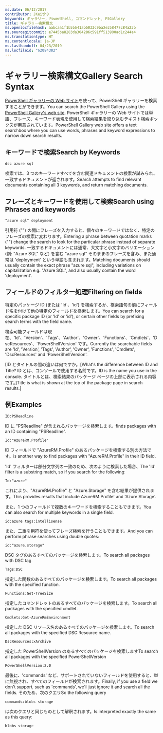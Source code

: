 ```yaml
---
ms.date: 06/12/2017
contributor: JKeithB
keywords: ギャラリー, PowerShell, コマンドレット, PSGallery
title: ギャラリー検索構文
ms.openlocfilehash: aabcaa1f1b5b641ab5033c9ba2e358477c84a23b
ms.sourcegitcommit: e7445ba8203da304286c591ff513900ad1c244a4
ms.translationtype: HT
ms.contentlocale: ja-JP
ms.lasthandoff: 04/23/2019
ms.locfileid: "62084302"
---
```

# <a name="gallery-search-syntax"></a><span data-ttu-id="cec6d-103">ギャラリー検索構文</span><span class="sxs-lookup"><span data-stu-id="cec6d-103">Gallery Search Syntax</span></span>

<span data-ttu-id="cec6d-104">[PowerShell ギャラリーの Web サイト](https://www.powershellgallery.com/)を使って、PowerShell ギャラリーを検索することができます。</span><span class="sxs-lookup"><span data-stu-id="cec6d-104">You can search the PowerShell Gallery using the [PowerShell Gallery's web site](https://www.powershellgallery.com/).</span></span>
<span data-ttu-id="cec6d-105">PowerShell ギャラリーの Web サイトでは単語、フレーズ、キーワード表現を使用して検索結果を絞り込むテキスト検索ボックスが用意されています。</span><span class="sxs-lookup"><span data-stu-id="cec6d-105">PowerShell Gallery web site offers a text searchbox where you can use words, phrases and keyword expressions to narrow down search results.</span></span>

## <a name="search-by-keywords"></a><span data-ttu-id="cec6d-106">キーワードで検索</span><span class="sxs-lookup"><span data-stu-id="cec6d-106">Search by Keywords</span></span>

    dsc azure sql

<span data-ttu-id="cec6d-107">検索では、3 つのキーワードすべてを含む関連ドキュメントの検索が試みられ、一致するドキュメントが返されます。</span><span class="sxs-lookup"><span data-stu-id="cec6d-107">Search attempts to find relevant documents containing all 3 keywords, and return matching documents.</span></span>

## <a name="search-using-phrases-and-keywords"></a><span data-ttu-id="cec6d-108">フレーズとキーワードを使用して検索</span><span class="sxs-lookup"><span data-stu-id="cec6d-108">Search using Phrases and keywords</span></span>

    "azure sql" deployment

<span data-ttu-id="cec6d-109">引用符 ("") の間にフレーズを入力すると、個々のキーワードではなく、特定のフレーズの検索に変わります。</span><span class="sxs-lookup"><span data-stu-id="cec6d-109">Entering a phrase between quotation marks ("") change the search to look for the particular phrase instead of separate keywords.</span></span>
<span data-ttu-id="cec6d-110">一致するドキュメントには通常、大文字と小文字のバリエーション (例: "Azure SQL" など) を含む "azure sql" そのままのフレーズを含み、また通常は 'deployment' という単語も含まれます。</span><span class="sxs-lookup"><span data-stu-id="cec6d-110">Matching documents should usually contain the exact phrase "azure sql", including variations on capitalization e.g. "Azure SQL", and also usually contain the word 'deployment'.</span></span>

## <a name="filtering-on-fields"></a><span data-ttu-id="cec6d-111">フィールドのフィルター処理</span><span class="sxs-lookup"><span data-stu-id="cec6d-111">Filtering on fields</span></span>

<span data-ttu-id="cec6d-112">特定のパッケージ ID (または 'Id'、'id') を検索するか、検索語句の前にフィールド名を付けて他の特定のフィールドを検索します。</span><span class="sxs-lookup"><span data-stu-id="cec6d-112">You can search for a specific package ID (or 'Id' or 'id'), or certain other fields by prefixing search terms with the field name.</span></span>

<span data-ttu-id="cec6d-113">検索可能フィールドは現在、'Id'、'Version'、'Tags'、'Author'、'Owner'、'Functions'、'Cmdlets'、'DscResources'、'PowerShellVersion' です。</span><span class="sxs-lookup"><span data-stu-id="cec6d-113">Currently the searchable fields are 'Id', 'Version', 'Tags', 'Author', 'Owner', 'Functions', 'Cmdlets', 'DscResources' and 'PowerShellVersion'.</span></span>

<span data-ttu-id="cec6d-114">[ID とタイトルの間の違いは何ですか。</span><span class="sxs-lookup"><span data-stu-id="cec6d-114">[What's the difference between ID and Title?</span></span> <span data-ttu-id="cec6d-115">ID とは、コンソールで使用する名前です。</span><span class="sxs-lookup"><span data-stu-id="cec6d-115">ID is the name you use in the console.</span></span> <span data-ttu-id="cec6d-116">タイトルとは、検索結果のパッケージ ページの上部に表示される内容です。]</span><span class="sxs-lookup"><span data-stu-id="cec6d-116">Title is what is shown at the top of the package page in search results.]</span></span>

## <a name="examples"></a><span data-ttu-id="cec6d-117">例</span><span class="sxs-lookup"><span data-stu-id="cec6d-117">Examples</span></span>

    ID:PSReadline
    
<span data-ttu-id="cec6d-118">ID に "PSReadline" が含まれるパッケージを検索します。</span><span class="sxs-lookup"><span data-stu-id="cec6d-118">finds packages with an ID containing "PSReadline".</span></span>

    Id:"AzureRM.Profile"

<span data-ttu-id="cec6d-119">ID フィールドで "AzureRM.Profile" のあるパッケージを検索する別の方法です。</span><span class="sxs-lookup"><span data-stu-id="cec6d-119">is another way to find packages with "AzureRM.Profile" in their ID field.</span></span>

<span data-ttu-id="cec6d-120">'Id' フィルターは部分文字列の一致のため、次のように検索した場合、</span><span class="sxs-lookup"><span data-stu-id="cec6d-120">The 'Id' filter is a substring match, so if you search for the following:</span></span>

    Id:"azure"

<span data-ttu-id="cec6d-121">これにより、"AzureRM.Profile" と "Azure.Storage" を含む結果が提供されます。</span><span class="sxs-lookup"><span data-stu-id="cec6d-121">This provides results that include AzureRM.Profile' and 'Azure.Storage'.</span></span>

<span data-ttu-id="cec6d-122">また、1 つのフィールドで複数のキーワードを検索することもできます。</span><span class="sxs-lookup"><span data-stu-id="cec6d-122">You can also search for multiple keywords in a single field.</span></span> 

    id:azure tags:intellisense

<span data-ttu-id="cec6d-123">また、二重引用符を使ってフレーズ検索を行うこともできます。</span><span class="sxs-lookup"><span data-stu-id="cec6d-123">And you can perform phrase searches using double quotes:</span></span>

    id:"azure.storage"

<span data-ttu-id="cec6d-124">DSC タグのあるすべてのパッケージを検索します。</span><span class="sxs-lookup"><span data-stu-id="cec6d-124">To search all packages with DSC tag.</span></span>

    Tags:DSC

<span data-ttu-id="cec6d-125">指定した関数のあるすべてのパッケージを検索します。</span><span class="sxs-lookup"><span data-stu-id="cec6d-125">To search all packages with the specified function.</span></span>

    Functions:Get-TreeSize

<span data-ttu-id="cec6d-126">指定したコマンドレットのあるすべてのパッケージを検索します。</span><span class="sxs-lookup"><span data-stu-id="cec6d-126">To search all packages with the specified cmdlet.</span></span>

    Cmdlets:Get-AzureRmEnvironment

<span data-ttu-id="cec6d-127">指定した DSC リソース名のあるすべてのパッケージを検索します。</span><span class="sxs-lookup"><span data-stu-id="cec6d-127">To search all packages with the specified DSC Resource name.</span></span>

    DscResources:xArchive

<span data-ttu-id="cec6d-128">指定した PowerShellVersion のあるすべてのパッケージを検索します</span><span class="sxs-lookup"><span data-stu-id="cec6d-128">To search all packages with the specified PowerShellVersion</span></span>

    PowerShellVersion:2.0

<span data-ttu-id="cec6d-129">最後に、'commands' など、サポートされていないフィールドを使用すると、単に無視され、すべてのフィールドが検索されます。</span><span class="sxs-lookup"><span data-stu-id="cec6d-129">Finally, if you use a field we don't support, such as 'commands', we'll just ignore it and search all the fields.</span></span> <span data-ttu-id="cec6d-130">そのため、次のクエリ</span><span class="sxs-lookup"><span data-stu-id="cec6d-130">So the following query</span></span>

    commands:blobs storage

<span data-ttu-id="cec6d-131">は次のクエリと同じものとして解釈されます。</span><span class="sxs-lookup"><span data-stu-id="cec6d-131">Is interpreted exactly the same as this query:</span></span>

    blobs storage
